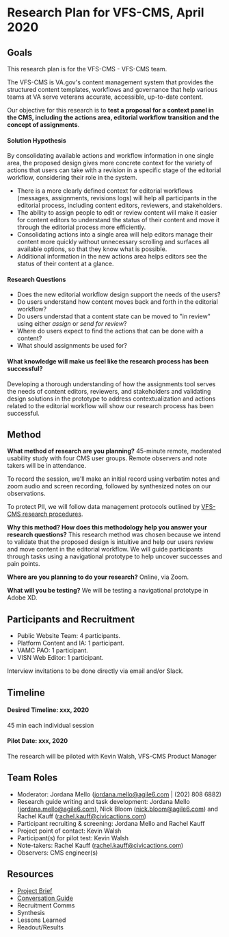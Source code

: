 # Research Plan for VFS-CMS, April 2020

## Goals
This research plan is for the VFS-CMS - VFS-CMS team.

The VFS-CMS is VA.gov's content management system that provides the structured content templates, workflows and governance that help various teams at VA serve veterans accurate, accessible, up-to-date content.

Our objective for this research is to **test a proposal for a context panel in the CMS, including the actions area, editorial workflow transition and the concept of assignments**. 

#### Solution Hypothesis
By consolidating available actions and workflow information in one single area, the proposed design gives more concrete context for the variety of actions that users can take with a revision in a specific stage of the editorial workflow, considering their role in the system.
* There is a more clearly defined context for editorial workflows (messages, assignments, revisions logs) will help all participants in the editorial process, including content editors, reviewers, and stakeholders.
* The ability to assign people to edit or review content will make it easier for content editors to understand the status of their content and move it through the editorial process more efficiently.
* Consolidating actions into a single area will help editors manage their content more quickly without unnecessary scrolling and surfaces all available options, so that they know what is possible.
* Additional information in the new actions area helps editors see the status of their content at a glance.

#### Research Questions
* Does the new editorial workflow design support the needs of the users?
* Do users understand how content moves back and forth in the editorial workflow?
* Do users understad that a content state can be moved to "in review" using either _assign_ or _send for review_?
* Where do users expect to find the actions that can be done with a content?
* What should assignments be used for?

#### What knowledge will make us feel like the research process has been successful?
Developing a thorough understanding of how the assignments tool serves the needs of content editors, reviewers, and stakeholders and validating design solutions in the prototype to address contextualization and actions related to the editorial workflow will show our research process has been successful.

## Method	

**What method of research are you planning?**
45-minute remote, moderated usability study with four CMS user groups. Remote observers and note takers will be in attendance.

To record the session, we'll make an initial record using verbatim notes and zoom audio and screen recording, followed by synthesized notes on our observations.

To protect PII, we will follow data management protocols outlined by [VFS-CMS research procedures](https://github.com/department-of-veterans-affairs/va.gov-team/tree/master/platform/cms/authoring-experience/research/research-procedures).

**Why this method? How does this methodology help you answer your research questions?**
This research method was chosen because we intend to validate that the proposed design is intuitive and help our users review and move content in the editorial workflow. We will guide participants through tasks using a navigational prototype to help uncover successes and pain points.

**Where are you planning to do your research?**
Online, via Zoom.

**What will you be testing?**
We will be testing a navigational prototype in Adobe XD.

## Participants and Recruitment	
* Public Website Team: 4 participants.
* Platform Content and IA: 1 participant.
* VAMC PAO: 1 participant.
* VISN Web Editor: 1 participant.

Interview invitations to be done directly via email and/or Slack.

## Timeline

#### Desired Timeline: xxx, 2020
45 min each individual session

#### Pilot Date: xxx, 2020
The research will be piloted with Kevin Walsh, VFS-CMS Product Manager 

## Team Roles 	
* Moderator: Jordana Mello (jordana.mello@agile6.com | (202) 808 6882)
* Research guide writing and task development: Jordana Mello (jordana.mello@agile6.com), Nick Bloom (nick.bloom@agile6.com) and Rachel Kauff (rachel.kauff@civicactions.com)
* Participant recruiting & screening:	Jordana Mello and Rachel Kauff
* Project point of contact:	Kevin Walsh
* Participant(s) for pilot test: Kevin Walsh
* Note-takers: Rachel Kauff (rachel.kauff@civicactions.com)
* Observers: CMS engineer(s) 

## Resources	
* [Project Brief](https://github.com/department-of-veterans-affairs/va.gov-team/tree/master/platform/cms)
* [Conversation Guide](https://github.com/department-of-veterans-affairs/va.gov-team/blob/master/platform/cms/authoring-experience/research/assignments-editorial-workflow/conversation-guide/README.md)
* Recruitment Comms
* Synthesis	
* Lessons Learned
* Readout/Results

